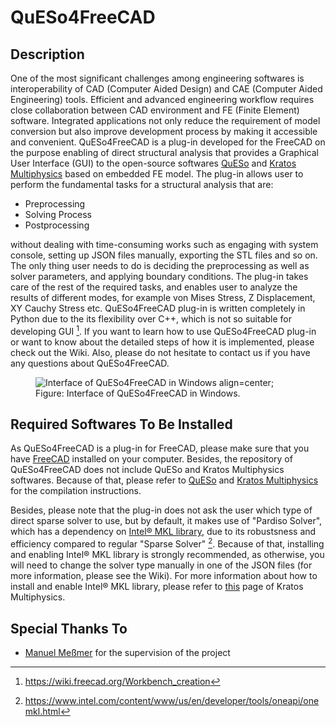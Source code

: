 # QuESo4FreeCAD

## Description

One of the most significant challenges among engineering softwares is interoperability of CAD (Computer Aided Design) and CAE (Computer Aided Engineering) tools. Efficient and advanced engineering workflow requires close collaboration between CAD environment and FE (Finite Element) software. Integrated applications not only reduce the requirement of model conversion but also improve development process by making it accessible and convenient.
QuESo4FreeCAD is a plug-in developed for the FreeCAD on the purpose enabling of direct structural analysis that provides a Graphical User Interface (GUI) to the open-source softwares [QuESo](https://github.com/manuelmessmer/QuESo) and [Kratos Multiphysics](https://github.com/KratosMultiphysics/Kratos) based on embedded FE model. The plug-in allows user to perform the fundamental tasks for a structural analysis that are:

- Preprocessing
- Solving Process
- Postprocessing

without dealing with time-consuming works such as engaging with system console, setting up JSON files manually, exporting the STL files and so on. The only thing user needs to do is deciding the preprocessing as well as solver parameters, and applying boundary conditions. The plug-in takes care of the rest of the required tasks, and enables user to analyze the results of different modes, for example von Mises Stress, Z Displacement, XY Cauchy Stress etc.
QuESo4FreeCAD plug-in is written completely in Python due to the its flexibility over C++, which is not so suitable for developing GUI [^1]. If you want to learn how to use QuESo4FreeCAD plug-in or want to know about the detailed steps of how it is implemented, please check out the Wiki. Also, please do not hesitate to contact us if you have any questions about QuESo4FreeCAD.

<figure>
  <img
  src="https://github.com/manuelmessmer/QuESo4FreeCAD/blob/1901d9c8e6378db91515e1c5b13110cee9d42196/docs/QuESo4FreeCAD_Interface_Windows.png"
  alt="Interface of QuESo4FreeCAD in Windows">
  align=center;
  <figcaption>
    Figure: Interface of QuESo4FreeCAD in Windows.
  </figcaption>
</figure>

## Required Softwares To Be Installed

As QuESo4FreeCAD is a plug-in for FreeCAD, please make sure that you have [FreeCAD](https://www.freecad.org/) installed on your computer. Besides, the repository of QuESo4FreeCAD does not include QuESo and Kratos Multiphysics softwares. Because of that, please refer to [QuESo](https://github.com/manuelmessmer/QuESo) and [Kratos Multiphysics](https://github.com/KratosMultiphysics/Kratos) for the compilation instructions.

Besides, please note that the plug-in does not ask the user which type of direct sparse solver to use, but by default, it makes use of "Pardiso Solver", which has a dependency on [Intel® MKL library](https://www.intel.com/content/www/us/en/developer/tools/oneapi/onemkl.html), due to its robustsness and efficiency compared to regular "Sparse Solver" [^2]. Because of that, installing and enabling Intel® MKL library is strongly recommended, as otherwise, you will need to change the solver type manually in one of the JSON files (for more information, please see the Wiki). For more information about how to install and enable Intel® MKL library, please refer to [this](https://github.com/KratosMultiphysics/Kratos/blob/master/applications/LinearSolversApplication/README.md) page of Kratos Multiphysics.

## Special Thanks To

- [Manuel Meßmer](https://github.com/manuelmessmer) for the supervision of the project

[^1]: https://wiki.freecad.org/Workbench_creation
[^2]: https://www.intel.com/content/www/us/en/developer/tools/oneapi/onemkl.html
